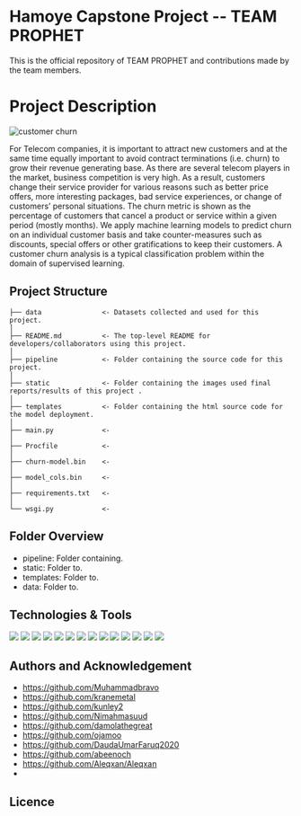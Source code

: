# Hamoye Capstone Project -- TEAM PROPHET
This is the official repository of TEAM PROPHET and contributions made by the team members.

# Project Description
![customer churn](https://user-images.githubusercontent.com/85574944/140988884-d50fdbeb-db14-4608-9888-e28be77ad9ca.png)

For Telecom companies, it is important to attract new customers and at the same time equally important to avoid contract terminations (i.e. churn) to grow their revenue generating base. As there are several telecom players in the market, business competition is very high. As a result, customers change their service provider for various reasons such as better price offers, more interesting packages, bad service experiences, or change of customers’ personal situations.
The churn metric is shown as the percentage of customers that cancel a product or service within a given period (mostly months). 
We apply machine learning models to predict churn on an individual customer basis and take counter-measures such as discounts, special offers or other gratifications to keep their customers.
A customer churn analysis is a typical classification problem within the domain of supervised learning.

## Project Structure

    ├── data               <- Datasets collected and used for this project.
    │
    ├── README.md          <- The top-level README for developers/collaborators using this project.
    │
    ├── pipeline           <- Folder containing the source code for this project.
    │
    ├── static             <- Folder containing the images used final reports/results of this project .
    │
    ├── templates          <- Folder containing the html source code for the model deployment.
    │
    ├── main.py            <-
    │
    ├── Procfile           <- 
    │
    ├── churn-model.bin    <- 
    │
    ├── model_cols.bin     <- 
    │
    ├── requirements.txt   <- 
    │
    └── wsgi.py            <- 

## Folder Overview

- pipeline:   Folder containing.
- static:     Folder to.
- templates:  Folder to.
- data:       Folder to.

## Technologies & Tools
![](https://img.shields.io/badge/Python-3776AB?style=flat&logo=python&logoColor=white)
![](https://img.shields.io/badge/Jupyter-F37626.svg?&style=flat&logo=Jupyter&logoColor=white)
![](https://img.shields.io/badge/Colab-F9AB00?style=flat&logo=googlecolab&color=525252)
![](https://img.shields.io/badge/Numpy-777BB4?style=flat&logo=numpy&logoColor=white)
![](https://img.shields.io/badge/Pandas-2C2D72?style=flat&logo=pandas&logoColor=white)
![](https://img.shields.io/badge/TensorFlow-FF6F00?style=&logo=TensorFlow&logoColor=white)
![](https://img.shields.io/badge/scikit_learn-F7931E?style=flat&logo=scikit-learn&logoColor=white)
![](https://img.shields.io/badge/Keras-D00000?style=flat&logo=Keras&logoColor=white)
![](https://img.shields.io/badge/PyTorch-EE4C2C?style=flat&logo=PyTorch&logoColor=white)
![](https://img.shields.io/badge/conda-342B029.svg?&flat&logo=anaconda&logoColor=white)
![](https://img.shields.io/badge/Git-F05032?style=flat&logo=git&logoColor=white)
![](https://img.shields.io/badge/Heroku-430098?style=flat&logo=heroku&logoColor=white)
![](https://img.shields.io/badge/Tableau-E97627?style=flat&logo=Tableau&logoColor=white)
![](https://img.shields.io/badge/Windows-0078D6?style=flat&logo=windows&logoColor=white)

## Authors and Acknowledgement
- https://github.com/Muhammadbravo
- https://github.com/kranemetal
- https://github.com/kunley2
- https://github.com/Nimahmasuud
- https://github.com/damolathegreat
- https://github.com/ojamoo
- https://github.com/DaudaUmarFaruq2020
- https://github.com/abeenoch
- https://github.com/Aleqxan/Aleqxan
- 

## Licence

